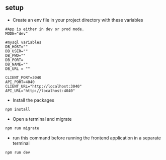 ## setup
- Create an env file in your project directory with these variables
```.env
#App is either in dev or prod mode.
MODE="dev"

#mysql variables
DB_HOST=""
DB_USER=""
DB_PWD=""
DB_PORT=
DB_NAME=""
DB_URL = ""

CLIENT_PORT=3040
API_PORT=4040
CLIENT_URL="http://localhost:3040"
API_URL="http://localhost:4040"
```

- Install the packages
```bash
npm install
```

- Open a terminal and migrate
```bash
npm run migrate
```

- run this command before running the frontend application in a separate terminal
```bash
npm run dev
```

